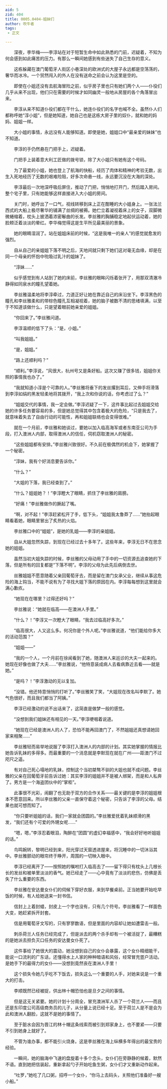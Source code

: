 ```yaml
---
aid: 5
zid: 404
title: 0005.0404-姐妹们
author: 吹牛者
tags: 
 - 正文

---
```




　　深夜，李华梅——李淳站在对于短暂生命中如此熟悉的门前，迟疑着，不知为何会感到如此痛苦的压力。有那么一瞬间她感到有些迷失了自己生存的意义。

　　这栋躲藏在澳门葡萄牙人街区小巷深处的欧洲式的大屋子永远都是空荡荡的，奢华而冰冷。一个贸然闯入的外人在没有送命之前会认为这里是空的。

　　即使在小姐还没有去航海冒险之前，似乎房子里也只有她们两个人——仆役们几乎从来不出现，他们只在需要的时候才如同幽灵一般地从房屋的各个角落冒出来。

　　李淳从来不知道仆役们都在干什么，她连仆役们的名字也喊不全。虽然仆人们都称呼她“淳小姐”，但是她知道，她自己也是这栋大房子里的奴仆，就和她的妈妈、姐姐一样。

　　大小姐的事情，永远没有人能够知道。即使是她，姐姐口中“最亲爱的妹妹”也不知道。

　　李淳的手仍然悬在门把手上，迟疑着。

　　门把手上装着意大利工匠做的拨号锁，除了大小姐只有她有这个号码。

　　为了最爱的小姐，她也登上了航海的快船，经历了肉体和精神的考验无数，出生入死地经历了无数的艰难险阻，好多次命悬一线，永远要沉没在大海的深处。

　　李淳最后一次地深呼吸后屏住，推动了门把，悄悄地打开门，然后踏入房间。整个宅子里，只有她能够这样直接进入大小姐的房间。

　　关门时，她呼出了一口气，视线转移到床上正在酣睡的大小姐身上。一张法兰西式的大船上极尽奢华的铺满了丝绸的被褥。她伫立着凝视着床上的女子，双脚微微蜷缩着，枕头上披洒着浓密鬈曲的长发。李丝雅的胸脯稳定地起伏运动着，她的脸颊泛着淡淡的晕红。李华梅觉得这是生平所见最美丽的景象。

　　她的眼睛湿润了。站在姐姐床前的时候，“这是我唯一的亲人”的感觉就愈发的强烈。

　　自从自己的亲姐姐下落不明之后，天地间就只剩下她们这对毫无血缘，却是在同一个母亲的怀抱中吮吸过乳汁的姐妹了。

　　“淳妹……”

　　似乎感觉到有人站到了她的床前，李丝雅的眼眸闪烁着张开了，用那双清澈冷静得如同泉水的瞳孔望着她。

　　李丝雅温柔地将李淳牵过，力道正好让她在靠近自己的床沿坐下。李淳黑色的瞳孔和李丝雅柔和的带棕色瞳孔互相凝视着，她的脑子被数不清的思绪填满，以至于不知道该做什么，只是望着眼前她亲爱的姐姐。

　　“你回来了。”李丝雅问道。

　　李淳温顺的低下了头：“是，小姐。”

　　“叫我姐姐。”

　　“是，姐姐。”

　　“路上还顺利吗？”

　　“顺利。”李淳说，“风很大，杭州号又是条好船。这次又赚了很多钱，姐姐你关照的事情我也办了。”

　　“我就知道小淳是个可靠的人。”李丝雅将垂下的发丝撂到耳后，又伸手将滑落到李淳如绢的黑发轻柔地将其拨开，“我上次和你说的话，你考虑过了么？”

　　“姐姐交代的事情，我一定会做。”李淳迟疑了一下，这件事比起过去姐姐交给她的许多任务要容易的多，但是她总觉得其中包含着极大的危险，“只是我去了，就意味着失去了自由行动的可能性，再和姐姐联络也会变得很难。”

　　就在一个月前，李丝雅和她谈过，要她以加入临高海军或者东南亚公司为手段，打入澳洲人内部，取得澳洲人的信任，伺机窃取澳洲人的秘密。

　　“这些姐姐都有安排。”李丝雅兴致很好。不久前在极偶然的机会下，她掌握了一个秘密。

　　“淳妹，我有个好消息要告诉你。”

　　“什么？”

　　“大姐的下落，我已经查到了。”

　　“什么？姐姐她？！”李淳瞪大了眼睛，抓住了李丝雅的肩膀。

　　“好痛！”李丝雅做作的撅起了嘴。

　　“啊，对不起！”李淳赶紧松开了手，低下头，“姐姐我太鲁莽了……”她抬起眼睛看着她，眼睛里冒出了炙热的火焰。

　　李丝雅口中的“姐姐”，是她的乳姐——李淳的亲姐姐。

　　自从大姐忽然失踪，到现在已经过去十多年了。这些年来，李淳无日不在思念她的姐姐。

　　虽然当初大姐失踪的时候，李丝雅的父母动用了手中的一切资源去追查她的下落，但是所有的回复都是“下落不明”。李淳的父母为此先后病倒去世。

　　丝雅姐姐不愿意随着父亲回葡萄牙去，而是留在澳门女承父业，继续从事这危险的海上钩当，不能不说有为了寻找大姐下落的原因在内。李淳每每想到这里就会满心歉疚。

　　“她现在在哪里？过得还好吗？”

　　李丝雅说：“她就在临高——在澳洲人手里。”

　　“什么？！”李淳又一次瞪大了眼睛，“我去过临高好多次。”

　　“临高很大，人又这么多。何况你是个外人呢。”李丝雅说道，“他们能给你多大的活动范围？”

　　“姐姐——”

　　“我的一个人，一个月前在徐闻看到了她，随澳洲人来巡诊的大夫一起来的。她现在好像也做了大夫……”李丝雅说，“他特意装成病人去看病靠近去看——就是她。”

　　“是吗？！”李淳激动的无以复加。

　　“没错。他还特意悄悄的打听了。”李丝雅笑了笑，“大姐现在改名叫李默了。她气色很好，而且我们都当了阿姨。”

　　李淳已经激动的说不出话来了，这简直是做梦一般的感觉。

　　“没想到我们姐妹还有相见的一天。”李淳哽咽着说道。

　　“她现在已经是澳洲人的人了，恐怕不能再回澳门了，不然姐姐还真想请她回家来相聚……”

　　李丝雅轻而易举地说服了李淳打入澳洲人的内部的计划。其实她掌握的情报比她告诉乳妹的多得多。而最重要的一个消息就是李默现在就在广州——距澳门不过咫尺之遥。

　　有对自己死心塌地的乳妹，控制这个当初桀骜不驯的大姐也就不成问题。李丝雅的父亲在回葡萄牙前告诉过她：其实李淳的姐姐并不是被人绑架，而是和人私奔了。男方是一个海盗团伙中的“掌柜”。

　　此事很不光彩，闹翻了也无助于双方的合作关系——最关键的是李淳的姐姐根本不愿意回来。所以李丝雅的父亲一直保守着这个秘密，只告诉了李淳的父母。结果也就可想而知了。

　　“你只要听姐姐的话，我们一家就会团圆的。”李丝雅爱抚着乳妹顺滑的黑发，“我们还有个可爱的外甥女呢……”

　　“嗯，嗯，”李淳忍着眼泪，陶醉在“团圆”的虚幻幸福感中，“我会好好地听姐姐的话。”

　　鸟鸣婉转，黎明已经到来，阳光穿过天窗透进屋来，将沉睡中的一切沐浴其中。李丝雅颤动的眼帘终于睁开，周围的一切映入眼中。

　　李淳已经离开了——按照她的嘱咐打入临高去了——留下得只有枕头上几根长长的发丝和被单里淡淡的香气。她已经走了——心中竟有了淡淡的悲伤，仿佛是丢失了什么重要的东西。

　　李丝雅在安达曼女仆们的伺候下穿好衣服，来到早餐桌前。正当她要开始吃早饭的时候，有人给她送来一封书信。

　　信封上上着封蜡，封皮上一个字也没有，只有几个符号。李丝雅看了一样面色大变，她赶紧拆开封套。

　　信是用葡萄牙文写的，只有寥寥数语，但是里面的内容却让她如遭雷击一般。

　　刺杀荷兰人任务已经完成了，但是派去的两个杀手却有一个被活捉了，最糟糕的是她派去担负灭口任务的安达曼女仆死了。

　　这件事给了她很大的震动，她没想到自己的女仆会暴露，这个女仆精细能干，能说一口流利的广东话，还懂得水上人家的种种暗语和风俗，经常冒充疍户活动。是她手下的最得力的女仆——没想到竟然丧在澳洲人手里！

　　这个损失令她几乎吃不下饭去，损失这么一个重要的人手，对她来说是一个重大的打击。

　　李顺既然已经被捉，供出林十帽恐怕也是旦夕之间的事情。

　　但是这无关紧要。她的计划十分周全，冒充澳洲军人杀了一个荷兰人——而且还是东印度公司高级商务员的儿子，从分量上说已经十足。至于荷兰人是不是会为此和澳洲人翻脸，这就不是她的事情了。

　　至于脏水会因为晋江的林十帽这条线索而被引到郑家身上，也不要紧——只要不引到她身上就好了。

　　不管为谁办事，都不能引火烧身。这是李丝雅在海上纵横多年得出的最宝贵的经验。

　　一瞬间，她的脑海中飞速的盘旋着十多个念头，女仆们在旁静静的候着，默然不语。直到她把信装起，重新拿起勺子开始吃鱼生粥，女仆们才又重新动作起来。

　　“吐罗，”她吃了几口粥，招呼一个女仆，“你马上去码头，关照他们准备好一艘小船。”


